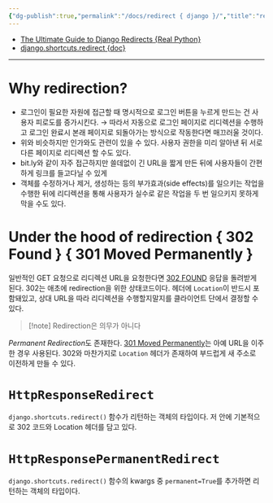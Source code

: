 ```yaml
---
{"dg-publish":true,"permalink":"/docs/redirect { django }/","title":"redirect { django }"}
---
```


- [The Ultimate Guide to Django Redirects {Real Python}](https://realpython.com/django-redirects/)
- [django.shortcuts.redirect {doc}](https://docs.djangoproject.com/en/4.2/topics/http/shortcuts/#redirect)
---

# Why redirection?

- 로그인이 필요한 자원에 접근할 때 명시적으로 로그인 버튼을 누르게 만드는 건 사용자 피로도를 증가시킨다. → 따라서 자동으로 로그인 페이지로 리디렉션을 수행하고 로그인 완료시 본래 페이지로 되돌아가는 방식으로 작동한다면 매끄러울 것이다.
- 위와 비슷하지만 인가와도 관련이 있을 수 있다. 사용자 권한을 미리 알아낸 뒤 서로 다른 페이지로 리디렉션 할 수도 있다.
- bit.ly와 같이 자주 접근하지만 쓸데없이 긴 URL을 짧게 만든 뒤에 사용자들이 간편하게 링크를 들고다닐 수 있게
- 객체를 수정하거나 제거, 생성하는 등의 부가효과(side effects)를 일으키는 작업을 수행한 뒤에 리디렉션을 통해 사용자가 실수로 같은 작업을 두 번 일으키지 못하게 막을 수도 있다.

# Under the hood of redirection { 302 Found } { 301 Moved Permanently }

일반적인 GET 요청으로 리디렉션 URL을 요청한다면 [302 FOUND](https://developer.mozilla.org/en-US/docs/Web/HTTP/Status/302) 응답을 돌려받게 된다. 302는 애초에 redirection을 위한 상태코드이다. 헤더에 `Location`이 반드시 포함돼있고, 상대 URL을 따라 리디렉션을 수행할지말지를 클라이언트 단에서 결정할 수 있다.

> [!note] Redirection은 의무가 아니다

*Permanent Redirection*도 존재한다. [301 Moved Permanently](https://developer.mozilla.org/en-US/docs/Web/HTTP/Status/301)는 아예 URL을 이주한 경우 사용된다. 302와 마찬가지로 `Location` 헤더가 존재하여 부드럽게 새 주소로 이전하게 만들 수 있다.

# `HttpResponseRedirect`

`django.shortcuts.redirect()` 함수가 리턴하는 객체의 타입이다. 저 안에 기본적으로 302 코드와 Location 헤더를 담고 있다.

# `HttpResponsePermanentRedirect`

`django.shortcuts.redirect()` 함수의 kwargs 중 `permanent=True`를 추가하면 리턴하는 객체의 타입이다.
